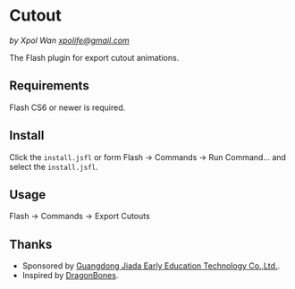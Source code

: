 # Cutout

*by Xpol Wan <xpolife@gmail.com>*

The Flash plugin for export cutout animations.

## Requirements

Flash CS6 or newer is required.

## Install

Click the `install.jsfl` or form Flash -> Commands -> Run Command... and select the `install.jsfl`.

## Usage

Flash -> Commands -> Export Cutouts


## Thanks

* Sponsored by [Guangdong Jiada Early Education Technology Co.,Ltd.](http://jiadatoys.com/).
* Inspired by [DragonBones](http://dragonbones.effecthub.com/).
